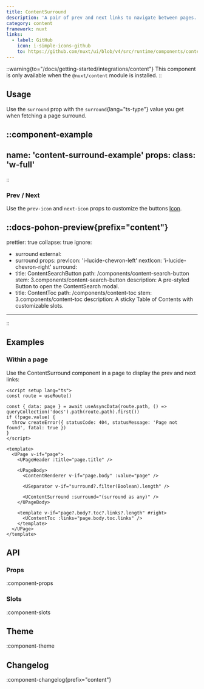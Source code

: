 ```yaml
---
title: ContentSurround
description: 'A pair of prev and next links to navigate between pages.'
category: content
framework: nuxt
links:
  - label: GitHub
    icon: i-simple-icons-github
    to: https://github.com/nuxt/ui/blob/v4/src/runtime/components/content/ContentSurround.vue
---
```


::warning{to="/docs/getting-started/integrations/content"}
This component is only available when the `@nuxt/content` module is installed.
::

## Usage

Use the `surround` prop with the `surround`{lang="ts-type"} value you get when fetching a page surround.

::component-example
---
name: 'content-surround-example'
props:
  class: 'w-full'
---
::

### Prev / Next

Use the `prev-icon` and `next-icon` props to customize the buttons [Icon](/docs/components/icon).

::docs-pohon-preview{prefix="content"}
---
prettier: true
collapse: true
ignore:
  - surround
external:
  - surround
props:
  prevIcon: 'i-lucide-chevron-left'
  nextIcon: 'i-lucide-chevron-right'
  surround:
  - title: ContentSearchButton
    path: /components/content-search-button
    stem: 3.components/content-search-button
    description: A pre-styled Button to open the ContentSearch modal.
  - title: ContentToc
    path: /components/content-toc
    stem: 3.components/content-toc
    description: A sticky Table of Contents with customizable slots.
---
::

## Examples

### Within a page

Use the ContentSurround component in a page to display the prev and next links:

```vue [pages/\[...slug\\].vue]{19}
<script setup lang="ts">
const route = useRoute()

const { data: page } = await useAsyncData(route.path, () => queryCollection('docs').path(route.path).first())
if (!page.value) {
  throw createError({ statusCode: 404, statusMessage: 'Page not found', fatal: true })
}
</script>

<template>
  <UPage v-if="page">
    <UPageHeader :title="page.title" />

    <UPageBody>
      <ContentRenderer v-if="page.body" :value="page" />

      <USeparator v-if="surround?.filter(Boolean).length" />

      <UContentSurround :surround="(surround as any)" />
    </UPageBody>

    <template v-if="page?.body?.toc?.links?.length" #right>
      <UContentToc :links="page.body.toc.links" />
    </template>
  </UPage>
</template>
```

## API

### Props

:component-props

### Slots

:component-slots

## Theme

:component-theme

## Changelog

:component-changelog{prefix="content"}
